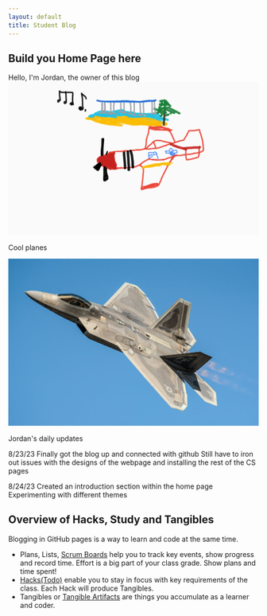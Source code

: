 ```yaml
---
layout: default
title: Student Blog
---
```



## Build you Home Page here 
Hello, I'm Jordan, the owner of this blog
![Alt text](<images/Blog pic.png>)

Cool planes

![Alt text](images/7160334.jpg)


Jordan's daily updates

8/23/23
Finally got the blog up and connected with github
Still have to iron out issues with the designs of the webpage and installing the rest of the CS pages

8/24/23
Created an introduction section within the home page
Experimenting with different themes

## Overview of Hacks, Study and Tangibles
Blogging in GitHub pages is a way to learn and code at the same time. 

- Plans, Lists, [Scrum Boards](https://clickup.com/blog/scrum-board/) help you to track key events, show progress and record time.  Effort is a big part of your class grade.  Show plans and time spent!
- [Hacks(Todo)](https://levelup.gitconnected.com/six-ultimate-daily-hacks-for-every-programmer-60f5f10feae) enable you to stay in focus with key requirements of the class.  Each Hack will produce Tangibles.
- Tangibles or [Tangible Artifacts](https://en.wikipedia.org/wiki/Artifact_(software_development)) are things you accumulate as a learner and coder. 
